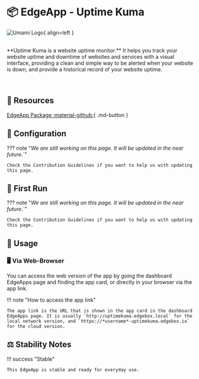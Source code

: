 # 📦 EdgeApp - Uptime Kuma

![Umami Logo](../../assets/images/edgeapps/uptimekuma.png){ align=left }

<br>
**Uptime Kuma is a website uptime monitor.** It helps you track your website uptime and downtime of websites and services with a visual interface, providing a clean and simple way to be alerted when your website is down, and provide a historical record of your website uptime.
<br><br><br>

## 🔗 Resources

[EdgeApp Package :material-github:](https://github.com/edgebox-iot/apps/tree/main/uptimekuma){ .md-button }

## 📝 Configuration

??? note "*We are still working on this page. It will be updated in the near future.*`"

    Check the Contribution Guidelines if you want to help us with updating this page.

## 🏃 First Run

??? note "*We are still working on this page. It will be updated in the near future.*`"

    Check the Contribution Guidelines if you want to help us with updating this page.

## 📖 Usage

### 🖥️ Via Web-Browser

You can access the web version of the app by going the dashboard EdgeApps page and finding the app card, or directly in your browser via the app link.

!!! note "How to access the app link"

    The app link is the URL that is shown in the app card in the dashboard EdgeApps page. It is usually `http://uptimekuma.edgebox.local` for the local network version, and `https://*username*-uptimekuma.edgebox.io` for the cloud version.

## ⚖️ Stability Notes

!!! success "Stable"

    This EdgeApp is stable and ready for everyday use.
